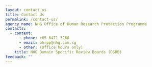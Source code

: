 ```yaml
---
layout: contact_us
title: Contact Us
permalink: /contact-us/
agency_name: NHG Office of Human Research Protection Programme
contacts:
  - content:
      - phone: +65 6471 3266
      - email: ohrpp@nhg.com.sg
      - other: (Office hours only)
    title: NHG Domain Specific Review Boards (DSRB)
feedback: ""
---
```

